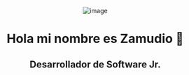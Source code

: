 <center> 

![image](https://avatars.githubusercontent.com/u/108287197?v=4)

# Hola mi nombre es Zamudio 🥜
## Desarrollador de Software Jr.


